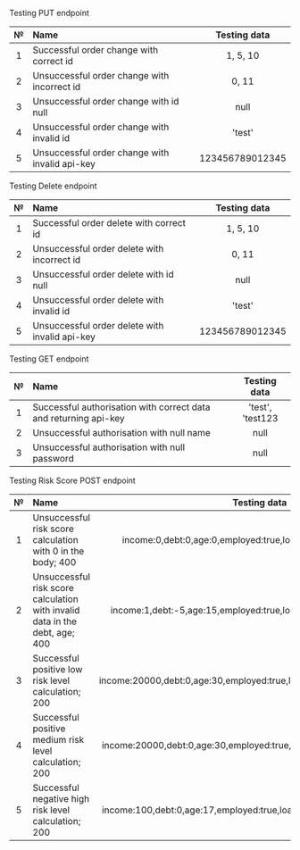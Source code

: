 Testing PUT endpoint

|  №  | Name                                           |   Testing data    |
|:---:|:-----------------------------------------------|:-----------------:|
|  1  | Successful order change with correct id        |     1, 5, 10      |
|  2  | Unsuccessful order change with incorrect id    |       0, 11       |
|  3  | Unsuccessful order change with id null         |       null        |
|  4  | Unsuccessful order change with invalid id      |      'test'       |
|  5  | Unsuccessful order change with invalid api-key |  123456789012345  |

Testing Delete endpoint

|  №  | Name                                           |   Testing data    |
|:---:|:-----------------------------------------------|:-----------------:|
|  1  | Successful order delete with correct id        |     1, 5, 10      |
|  2  | Unsuccessful order delete with incorrect id    |       0, 11       |
|  3  | Unsuccessful order delete with id null         |       null        |
|  4  | Unsuccessful order delete with invalid id      |      'test'       |
|  5  | Unsuccessful order delete with invalid api-key |  123456789012345  |

Testing GET endpoint

| № | Name                                                             |   Testing data   |
|:-:|:-----------------------------------------------------------------|:----------------:|
| 1 | Successful authorisation with correct data and returning api-key | 'test', 'test123 |
| 2 | Unsuccessful authorisation with null name                        |       null       |
| 3 | Unsuccessful authorisation with null password                    |       null       |


Testing Risk Score POST endpoint

|  №  | Name                                                                        |                             Testing data                              |
|:---:|:----------------------------------------------------------------------------|:---------------------------------------------------------------------:|
|  1  | Unsuccessful risk score calculation with 0 in the body; 400                 |     income:0,debt:0,age:0,employed:true,loanAmount:0,loanPeriod:0     |
|  2  | Unsuccessful risk score calculation with invalid data in the debt, age; 400 |   income:1,debt:-5,age:15,employed:true,loanAmount:500,loanPeriod:6   |
|  3  | Successful positive low risk level calculation; 200                         | income:20000,debt:0,age:30,employed:true,loanAmount:500,loanPeriod:12 |
|  4  | Successful positive medium risk level calculation; 200                      | income:20000,debt:0,age:30,employed:true,loanAmount:500,loanPeriod:6  |
|  5  | Successful negative high risk level calculation; 200                        | income:100,debt:0,age:17,employed:true,loanAmount:1000,loanPeriod:12  |